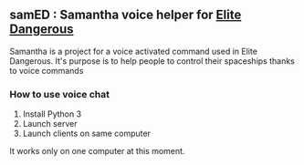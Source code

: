 ## samED : Samantha voice helper for [Elite Dangerous](https://www.elitedangerous.com/)

Samantha is a project for a voice activated command used in Elite Dangerous. It's purpose is to help people to control their spaceships thanks to voice commands

### How to use voice chat
1. Install Python 3
2. Launch server
3. Launch clients on same computer

It works only on one computer at this moment.
